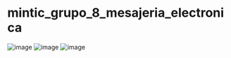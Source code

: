# mintic_grupo_8_mesajeria_electronica

![image](https://github.com/Elguedo/mintic_grupo_8_mesajeria_electronica/assets/114593149/3a7ac09b-a295-4a74-8ad6-fc5eb7fdde95)
![image](https://github.com/Elguedo/mintic_grupo_8_mesajeria_electronica/assets/114593149/06951484-8bd8-4616-bd0f-eb71006bd63f)
![image](https://github.com/Elguedo/mintic_grupo_8_mesajeria_electronica/assets/114593149/622519c7-43f8-420b-99c1-196f93a0fe9c)


